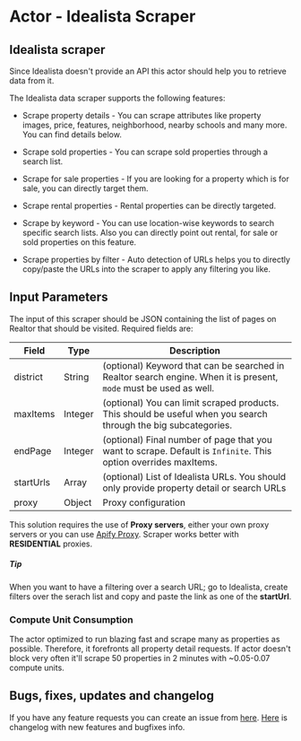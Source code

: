# Actor - Idealista Scraper

## Idealista scraper

Since Idealista doesn't provide an API this actor should help you to retrieve data from it.

The Idealista data scraper supports the following features:

-   Scrape property details - You can scrape attributes like property images, price, features, neighborhood, nearby schools and many more. You can find details below.

-   Scrape sold properties - You can scrape sold properties through a search list.

-   Scrape for sale properties - If you are looking for a property which is for sale, you can directly target them.

-   Scrape rental properties - Rental properties can be directly targeted.

-   Scrape by keyword - You can use location-wise keywords to search specific search lists. Also you can directly point out rental, for sale or sold properties on this feature.

-   Scrape properties by filter - Auto detection of URLs helps you to directly copy/paste the URLs into the scraper to apply any filtering you like.

## Input Parameters

The input of this scraper should be JSON containing the list of pages on Realtor that should be visited. Required fields are:

| Field                | Type    | Description                                                                                                                                                                                                   |
| -------------------- | ------- |---------------------------------------------------------------------------------------------------------------------------------------------------------------------------------------------------------------|
| district             | String  | (optional) Keyword that can be searched in Realtor search engine. When it is present, `mode` must be used as well.                                                                                            |
| maxItems             | Integer | (optional) You can limit scraped products. This should be useful when you search through the big subcategories.                                                                                               |
| endPage              | Integer | (optional) Final number of page that you want to scrape. Default is `Infinite`. This option overrides maxItems.                                                                                               |
| startUrls            | Array   | (optional) List of Idealista URLs. You should only provide property detail or search URLs                                                                                                                     |
| proxy                | Object  | Proxy configuration                                                                                                                                                                                           |

This solution requires the use of **Proxy servers**, either your own proxy servers or you can use [Apify Proxy](https://www.apify.com/docs/proxy). Scraper works better with **RESIDENTIAL** proxies.

##### Tip

When you want to have a filtering over a search URL; go to Idealista, create filters over the serach list and copy and paste the link as one of the **startUrl**.

### Compute Unit Consumption

The actor optimized to run blazing fast and scrape many as properties as possible. Therefore, it forefronts all property detail requests. If actor doesn't block very often it'll scrape 50 properties in 2 minutes with ~0.05-0.07 compute units.


## Bugs, fixes, updates and changelog
If you have any feature requests you can create an issue from [here](https://github.com/laster04/Idealista-scraper/issues).
[Here](https://github.com/laster04/Idealista-scraper/blob/main/CHANGELOG.md) is changelog with new features and bugfixes info.
